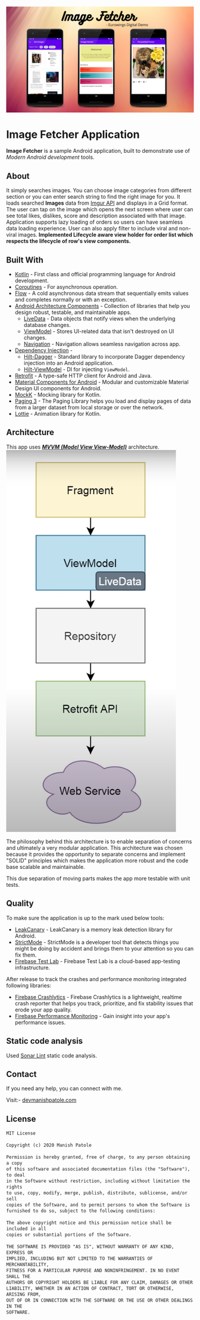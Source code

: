 ![photo](media/image_fetcher.png)

# Image Fetcher Application


**Image Fetcher** is a sample Android application, built to demonstrate use of *Modern Android development* tools.



## About
It simply searches images. You can choose image categories from different section or you can enter search string to find the right image for you. It loads searched **Images** data from [Imgur API](https://apidocs.imgur.com/?version=latest) and displays in a Grid format.
The user can tap on the image which opens the next screen where user can see total likes, dislikes, score and description associated with that image.
Application supports lazy loading of orders so users can have seamless data loading experience. User can also apply filter to include viral and non-viral images.
**Implemented Lifecycle aware view holder for order list which respects the lifecycle of row's view components.**


## Built With 
- [Kotlin](https://kotlinlang.org/) - First class and official programming language for Android development.
- [Coroutines](https://kotlinlang.org/docs/reference/coroutines-overview.html) - For asynchronous operation.
- [Flow](https://kotlin.github.io/kotlinx.coroutines/kotlinx-coroutines-core/kotlinx.coroutines.flow/-flow/) - A cold asynchronous data stream that sequentially emits values and completes normally or with an exception.
- [Android Architecture Components](https://developer.android.com/topic/libraries/architecture) - Collection of libraries that help you design robust, testable, and maintainable apps.
  - [LiveData](https://developer.android.com/topic/libraries/architecture/livedata) - Data objects that notify views when the underlying database changes.
  - [ViewModel](https://developer.android.com/topic/libraries/architecture/viewmodel) - Stores UI-related data that isn't destroyed on UI changes.
  - [Navigation](https://developer.android.com/guide/navigation) - Navigation allows seamless navigation across app.
- [Dependency Injection](https://developer.android.com/training/dependency-injection) -
  - [Hilt-Dagger](https://dagger.dev/hilt/) - Standard library to incorporate Dagger dependency injection into an Android application.
  - [Hilt-ViewModel](https://developer.android.com/training/dependency-injection/hilt-jetpack) - DI for injecting `ViewModel`.
- [Retrofit](https://square.github.io/retrofit/) - A type-safe HTTP client for Android and Java.
- [Material Components for Android](https://github.com/material-components/material-components-android) - Modular and customizable Material Design UI components for Android.
- [MockK](https://mockk.io/) - Mocking library for Kotlin.
- [Paging 3](https://developer.android.com/topic/libraries/architecture/paging/v3-overview) - The Paging Library helps you load and display pages of data from a larger dataset from local storage or over the network.
- [Lottie](https://airbnb.io/lottie/#/) - Animation library for Kotlin.


## Architecture
This app uses [***MVVM (Model View View-Model)***](https://developer.android.com/jetpack/docs/guide#recommended-app-arch) architecture.
![photo](media/arch.png)

The philosophy behind this architecture is to enable separation of concerns and ultimately a very modular application.
This architecture was chosen because it provides the opportunity to separate concerns and implement "SOLID" principles which makes the application more robust and the code base scalable and maintainable.

This due separation of moving parts makes the app more testable with unit tests.


## Quality
To make sure the application is up to the mark used below tools:
* [LeakCanary](https://square.github.io/leakcanary/) - LeakCanary is a memory leak detection library for Android.
* [StrictMode](https://developer.android.com/reference/android/os/StrictMode) - StrictMode is a developer tool that detects things you might be doing by accident and brings them to your attention so you can fix them.
* [Firebase Test Lab](https://firebase.google.com/docs/test-lab) - Firebase Test Lab is a cloud-based app-testing infrastructure.

After release to track the crashes and performance monitoring integrated following libraries:
- [Firebase Crashlytics](https://firebase.google.com/docs/crashlytics) - Firebase Crashlytics is a lightweight, realtime crash reporter that helps you track, prioritize, and fix stability issues that erode your app quality.
- [Firebase Performance Monitoring](https://firebase.google.com/docs/perf-mon) - Gain insight into your app's performance issues.

## Static code analysis
Used [Sonar Lint](https://www.sonarlint.org/) static code analysis.


## Contact
If you need any help, you can connect with me.

Visit:- [devmanishpatole.com](https://www.devmanishpatole.com/)

## License

```
MIT License

Copyright (c) 2020 Manish Patole

Permission is hereby granted, free of charge, to any person obtaining a copy
of this software and associated documentation files (the "Software"), to deal
in the Software without restriction, including without limitation the rights
to use, copy, modify, merge, publish, distribute, sublicense, and/or sell
copies of the Software, and to permit persons to whom the Software is
furnished to do so, subject to the following conditions:

The above copyright notice and this permission notice shall be included in all
copies or substantial portions of the Software.

THE SOFTWARE IS PROVIDED "AS IS", WITHOUT WARRANTY OF ANY KIND, EXPRESS OR
IMPLIED, INCLUDING BUT NOT LIMITED TO THE WARRANTIES OF MERCHANTABILITY,
FITNESS FOR A PARTICULAR PURPOSE AND NONINFRINGEMENT. IN NO EVENT SHALL THE
AUTHORS OR COPYRIGHT HOLDERS BE LIABLE FOR ANY CLAIM, DAMAGES OR OTHER
LIABILITY, WHETHER IN AN ACTION OF CONTRACT, TORT OR OTHERWISE, ARISING FROM,
OUT OF OR IN CONNECTION WITH THE SOFTWARE OR THE USE OR OTHER DEALINGS IN THE
SOFTWARE.
```
